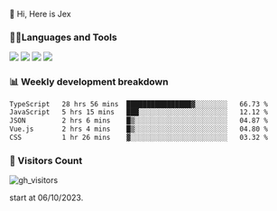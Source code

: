  👋 Hi, Here is Jex

 

### 🧑‍💻Languages and Tools

<code><a href="https://react.dev"><img src="https://api.iconify.design/logos:react.svg" /></a></code>
<code><a href="https://github.com/vuejs/core"><img src="https://api.iconify.design/logos:vue.svg" /></a></code> 
<code><a href="https://github.com/microsoft/TypeScript"><img src="https://api.iconify.design/logos:typescript-icon.svg" /></a></code>
<code><a href="https://threejs.org/"><img src="https://api.iconify.design/logos:threejs.svg" /></a></code>

### 📊 Weekly development breakdown

<!--START_SECTION:waka-->

```txt
TypeScript   28 hrs 56 mins  ████████████████▓░░░░░░░░   66.73 %
JavaScript   5 hrs 15 mins   ███░░░░░░░░░░░░░░░░░░░░░░   12.12 %
JSON         2 hrs 6 mins    █▒░░░░░░░░░░░░░░░░░░░░░░░   04.87 %
Vue.js       2 hrs 4 mins    █▒░░░░░░░░░░░░░░░░░░░░░░░   04.80 %
CSS          1 hr 26 mins    ▓░░░░░░░░░░░░░░░░░░░░░░░░   03.32 %
```

<!--END_SECTION:waka-->


### 👀 Visitors Count

![gh_visitors](https://profile-counter.glitch.me/jexlau/count.svg)

start at 06/10/2023.
